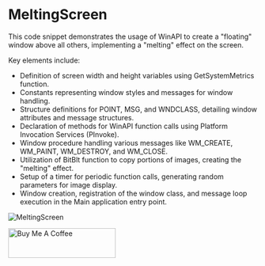 # MeltingScreen
This code snippet demonstrates the usage of WinAPI to create a "floating" window above all others, implementing a "melting" effect on the screen. 

Key elements include:

- Definition of screen width and height variables using GetSystemMetrics function.
- Constants representing window styles and messages for window handling.
- Structure definitions for POINT, MSG, and WNDCLASS, detailing window attributes and message structures.
- Declaration of methods for WinAPI function calls using Platform Invocation Services (PInvoke).
- Window procedure handling various messages like WM_CREATE, WM_PAINT, WM_DESTROY, and WM_CLOSE.
- Utilization of BitBlt function to copy portions of images, creating the "melting" effect.
- Setup of a timer for periodic function calls, generating random parameters for image display.
- Window creation, registration of the window class, and message loop execution in the Main application entry point.
 
![MeltingScreen](https://github.com/RonnieXcoder/MeltingScreen/assets/6543224/4bd52ec5-8472-43f3-baf3-6e61c7ca103a)

<a href="https://www.buymeacoffee.com/_RonnieXCoder" target="_blank"><img src="https://cdn.buymeacoffee.com/buttons/v2/default-yellow.png" alt="Buy Me A Coffee" style="height: 60px !important;width: 217px !important;" ></a>
